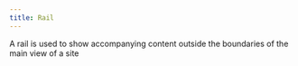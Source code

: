 ```yaml
---
title: Rail
---
```


A rail is used to show accompanying content outside the boundaries of the main view of a site